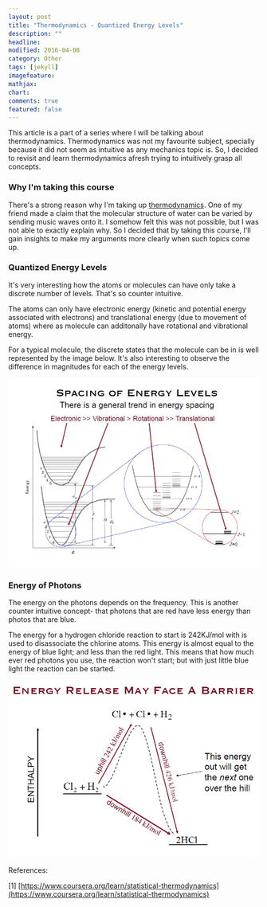 ```yaml
---
layout: post
title: "Thermodynamics - Quantized Energy Levels"
description: ""
headline: 
modified: 2016-04-08
category: Other
tags: [jekyll]
imagefeature: 
mathjax: 
chart: 
comments: true
featured: false
---
```


This article is a part of a series where I will be talking about thermodynamics. Thermodynamics was not my favourite subject, specially because it did not seem as intuitive as any mechanics topic is. So, I decided to revisit and learn thermodynamics afresh trying to intuitively grasp all concepts.

### Why I'm taking this course

There's a strong reason why I'm taking up [thermodynamics](https://www.coursera.org/learn/statistical-thermodynamics). One of my friend made a claim that the molecular structure of water can be varied by sending music waves onto it. I somehow felt this was not possible, but I was not able to exactly explain why. So I decided that by taking this course, I'll gain insights to make my arguments more clearly when such topics come up.

### Quantized Energy Levels

It's very interesting how the atoms or molecules can have only take a discrete number of levels. That's so counter intuitive. 

The atoms can only have electronic energy (kinetic and potential energy associated with electrons) and translational energy (due to movement of atoms) where as molecule can additonally have rotational and vibrational energy.

For a typical molecule, the discrete states that the molecule can be in is well represented by the image below. It's also interesting to observe the difference in magnitudes for each of the energy levels.

![MoleculeEnergyLevels](/images/blog/thermodynamics-1.jpg)

### Energy of Photons

The energy on the photons depends on the frequency. This is another counter intuitive concept- that photons that are red have less energy than photos that are blue. 

The energy for a hydrogen chloride reaction to start is 242KJ/mol with is used to disassociate the chlorine atoms. This energy is almost equal to the energy of blue light; and less than the red light. This means that how much ever red photons you use, the reaction won't start; but with just little blue light the reaction can be started. 

![HClReaction](/images/blog/thermodynamics-2.jpg)

References:

[1] [https://www.coursera.org/learn/statistical-thermodynamics](https://www.coursera.org/learn/statistical-thermodynamics)
